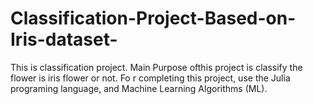 # Classification-Project-Based-on-Iris-dataset-
This is classification project. Main Purpose ofthis project is classify the flower is iris flower or not. Fo r completing this project, use the Julia programing language, and Machine Learning Algorithms (ML).
